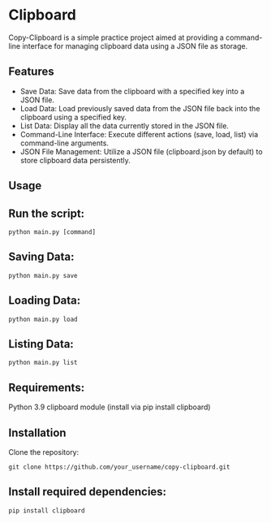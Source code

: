 # Clipboard
Copy-Clipboard is a simple practice project aimed at providing a command-line interface for managing clipboard data using a JSON file as storage.

## Features
- Save Data: Save data from the clipboard with a specified key into a JSON file.
- Load Data: Load previously saved data from the JSON file back into the clipboard using a specified key.
- List Data: Display all the data currently stored in the JSON file.
- Command-Line Interface: Execute different actions (save, load, list) via command-line arguments.
- JSON File Management: Utilize a JSON file (clipboard.json by default) to store clipboard data persistently.

## Usage

## Run the script:

```
python main.py [command]
```
## Saving Data:

```
python main.py save
```

## Loading Data:

```
python main.py load
```


## Listing Data:
```
python main.py list
```

## Requirements:
Python 3.9
clipboard module (install via pip install clipboard)

## Installation
Clone the repository:

```
git clone https://github.com/your_username/copy-clipboard.git
```

## Install required dependencies:

```
pip install clipboard
```


